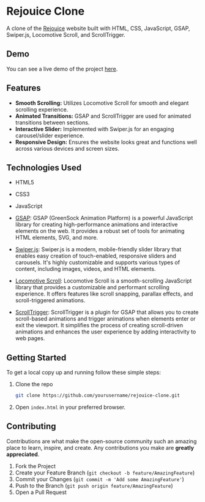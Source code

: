 # Rejouice Clone
A clone of the [Rejouice](https://www.rejouice.com/) website built with HTML, CSS, JavaScript, GSAP, Swiper.js, Locomotive Scroll, and ScrollTrigger.

## Demo

You can see a live demo of the project [here]((https://ghsharma.github.io/Rejouice_clone/)).

## Features

- **Smooth Scrolling:** Utilizes Locomotive Scroll for smooth and elegant scrolling experience.
- **Animated Transitions:** GSAP and ScrollTrigger are used for animated transitions between sections.
- **Interactive Slider:** Implemented with Swiper.js for an engaging carousel/slider experience.
- **Responsive Design:** Ensures the website looks great and functions well across various devices and screen sizes.

## Technologies Used

- HTML5
- CSS3
- JavaScript
- [GSAP](https://greensock.com/gsap/): GSAP (GreenSock Animation Platform) is a powerful JavaScript library for creating high-performance animations and interactive elements on the web. It provides a robust set of tools for animating HTML elements, SVG, and more.
  
- [Swiper.js](https://swiperjs.com/): Swiper.js is a modern, mobile-friendly slider library that enables easy creation of touch-enabled, responsive sliders and carousels. It's highly customizable and supports various types of content, including images, videos, and HTML elements.

- [Locomotive Scroll](https://locomotivemtl.github.io/locomotive-scroll/): Locomotive Scroll is a smooth-scrolling JavaScript library that provides a customizable and performant scrolling experience. It offers features like scroll snapping, parallax effects, and scroll-triggered animations.

- [ScrollTrigger](https://greensock.com/scrolltrigger/): ScrollTrigger is a plugin for GSAP that allows you to create scroll-based animations and trigger animations when elements enter or exit the viewport. It simplifies the process of creating scroll-driven animations and enhances the user experience by adding interactivity to web pages.

## Getting Started

To get a local copy up and running follow these simple steps:

1. Clone the repo
   ```sh
   git clone https://github.com/yourusername/rejouice-clone.git
   ```
2. Open `index.html` in your preferred browser.

## Contributing

Contributions are what make the open-source community such an amazing place to learn, inspire, and create. Any contributions you make are **greatly appreciated**.

1. Fork the Project
2. Create your Feature Branch (`git checkout -b feature/AmazingFeature`)
3. Commit your Changes (`git commit -m 'Add some AmazingFeature'`)
4. Push to the Branch (`git push origin feature/AmazingFeature`)
5. Open a Pull Request
